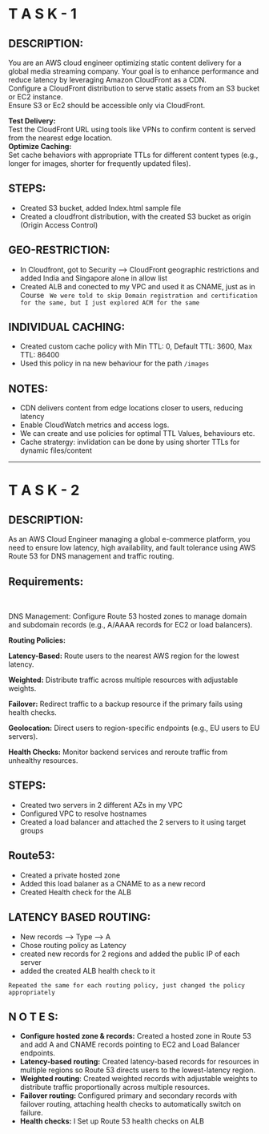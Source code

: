 # T A S K - 1 
## DESCRIPTION:
You are an AWS cloud engineer optimizing static content delivery for a global media streaming company. Your goal is to enhance performance and reduce latency by leveraging Amazon CloudFront as a CDN. <br />
Configure a CloudFront distribution to serve static assets from an S3 bucket or EC2 instance. 
<br />
Ensure S3 or Ec2 should be accessible only via CloudFront. <br />

**Test Delivery:** 
<br />
Test the CloudFront URL using tools like VPNs to confirm content is served from the nearest edge location.
<br />
**Optimize Caching:** 
<br />
Set cache behaviors with appropriate TTLs for different content types (e.g., longer for images, shorter for frequently updated files). 
<br />

## STEPS:
 - Created S3 bucket, added Index.html sample file
 - Created a cloudfront distribution, with the created S3 bucket as origin (Origin Access Control)

## GEO-RESTRICTION:
  - In Cloudfront, got to Security --> CloudFront geographic restrictions and added India and Singapore alone in allow list
  - Created ALB and conected to my VPC and used it as CNAME, just as in Course
    ` We were told to skip Domain registration and certification for the same, but I just explored ACM for the same`
    

## INDIVIDUAL CACHING:
  - Created custom cache policy with Min TTL: 0, Default TTL: 3600, Max TTL: 86400
  - Used this policy in na new behaviour for the path `/images`

## NOTES:
  - CDN delivers content from edge locations closer to users, reducing latency
  - Enable CloudWatch metrics and access logs.
  - We can create and use policies for optimal TTL Values, behaviours etc.
  - Cache stratergy: invlidation can be done by using shorter TTLs for dynamic files/content

<hr />


# T A S K - 2
## DESCRIPTION:

As an AWS Cloud Engineer managing a global e-commerce platform, you need to ensure low latency, high availability, and fault tolerance using AWS Route 53 for DNS management and traffic routing.
## **Requirements:**
<br />

DNS Management: Configure Route 53 hosted zones to manage domain and subdomain records (e.g., A/AAAA records for EC2 or load balancers). 
<br />

**Routing Policies:**

**Latency-Based:** Route users to the nearest AWS region for the lowest latency. 

**Weighted:** Distribute traffic across multiple resources with adjustable weights.


**Failover:** Redirect traffic to a backup resource if the primary fails using health checks. 

**Geolocation:** Direct users to region-specific endpoints (e.g., EU users to EU servers).

**Health Checks:** Monitor backend services and reroute traffic from unhealthy resources.



## STEPS:
 - Created two servers in 2 different AZs in my VPC
 - Configured VPC to resolve hostnames
 - Created a load balancer and attached the 2 servers to it using target groups

## Route53:
- Created a private hosted zone
- Added this load balaner as a CNAME to as a new record
- Created Health check for the ALB

## LATENCY BASED ROUTING:
 - New records --> Type --> A
 - Chose routing policy as Latency
 - created new records for 2 regions and added the public IP of each server
 - added the created ALB health check to it

`Repeated the same for each routing policy, just changed the policy appropriately`

## N O T E S:
- **Configure hosted zone & records:** Created a hosted zone in Route 53 and add A and CNAME records pointing to EC2 and Load Balancer endpoints.
- **Latency-based routing:** Created latency-based records for resources in multiple regions so Route 53 directs users to the lowest-latency region.
- **Weighted routing**: Created weighted records with adjustable weights to distribute traffic proportionally across multiple resources.
- **Failover routing:** Configured primary and secondary records with failover routing, attaching health checks to automatically switch on failure.
- **Health checks:** I Set up Route 53 health checks on ALB




